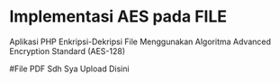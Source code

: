 # Implementasi AES pada FILE
Aplikasi PHP Enkripsi-Dekripsi File Menggunakan Algoritma Advanced Encryption Standard (AES-128)

#File PDF Sdh Sya Upload Disini
